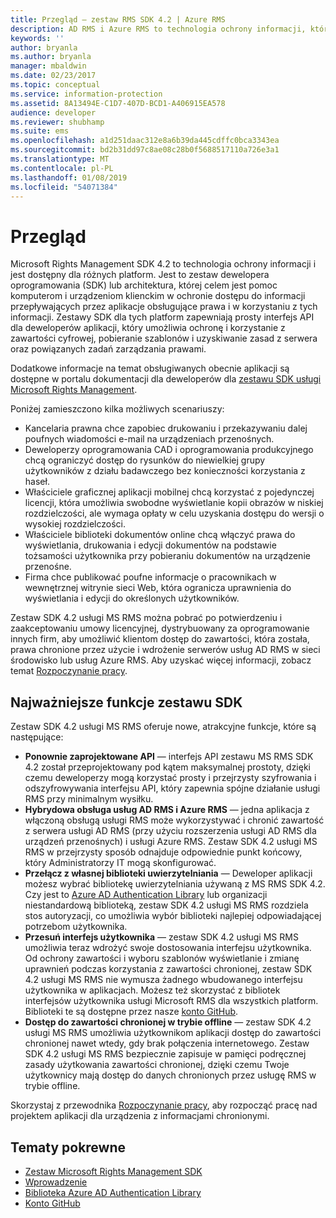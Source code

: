 ```yaml
---
title: Przegląd — zestaw RMS SDK 4.2 | Azure RMS
description: AD RMS i Azure RMS to technologia ochrony informacji, która pomaga w zabezpieczaniu informacji cyfrowych przed nieautoryzowanym użyciem.
keywords: ''
author: bryanla
ms.author: bryanla
manager: mbaldwin
ms.date: 02/23/2017
ms.topic: conceptual
ms.service: information-protection
ms.assetid: 8A13494E-C1D7-407D-BCD1-A406915EA578
audience: developer
ms.reviewer: shubhamp
ms.suite: ems
ms.openlocfilehash: a1d251daac312e8a6b39da445cdffc0bca3343ea
ms.sourcegitcommit: bd2b31dd97c8ae08c28b0f5688517110a726e3a1
ms.translationtype: MT
ms.contentlocale: pl-PL
ms.lasthandoff: 01/08/2019
ms.locfileid: "54071384"
---
```

# <a name="overview"></a>Przegląd

Microsoft Rights Management SDK 4.2 to technologia ochrony informacji i jest dostępny dla różnych platform.  Jest to zestaw dewelopera oprogramowania (SDK) lub architektura, której celem jest pomoc komputerom i urządzeniom klienckim w ochronie dostępu do informacji przepływających przez aplikacje obsługujące prawa i w korzystaniu z tych informacji. Zestawy SDK dla tych platform zapewniają prosty interfejs API dla deweloperów aplikacji, który umożliwia ochronę i korzystanie z zawartości cyfrowej, pobieranie szablonów i uzyskiwanie zasad z serwera oraz powiązanych zadań zarządzania prawami.

Dodatkowe informacje na temat obsługiwanych obecnie aplikacji są dostępne w portalu dokumentacji dla deweloperów dla [zestawu SDK usługi Microsoft Rights Management](active-directory-rights-management-services-multi-platform-thin-client-sdk-portal.md).

Poniżej zamieszczono kilka możliwych scenariuszy:

-   Kancelaria prawna chce zapobiec drukowaniu i przekazywaniu dalej poufnych wiadomości e-mail na urządzeniach przenośnych.
-   Deweloperzy oprogramowania CAD i oprogramowania produkcyjnego chcą ograniczyć dostęp do rysunków do niewielkiej grupy użytkowników z działu badawczego bez konieczności korzystania z haseł.
-   Właściciele graficznej aplikacji mobilnej chcą korzystać z pojedynczej licencji, która umożliwia swobodne wyświetlanie kopii obrazów w niskiej rozdzielczości, ale wymaga opłaty w celu uzyskania dostępu do wersji o wysokiej rozdzielczości.
-   Właściciele biblioteki dokumentów online chcą włączyć prawa do wyświetlania, drukowania i edycji dokumentów na podstawie tożsamości użytkownika przy pobieraniu dokumentów na urządzenie przenośne.
-   Firma chce publikować poufne informacje o pracownikach w wewnętrznej witrynie sieci Web, która ogranicza uprawnienia do wyświetlania i edycji do określonych użytkowników.

Zestaw SDK 4.2 usługi MS RMS można pobrać po potwierdzeniu i zaakceptowaniu umowy licencyjnej, dystrybuowany za oprogramowanie innych firm, aby umożliwić klientom dostęp do zawartości, która została, prawa chronione przez użycie i wdrożenie serwerów usług AD RMS w sieci środowisko lub usług Azure RMS. Aby uzyskać więcej informacji, zobacz temat [Rozpoczynanie pracy](get-started.md).

## <a name="sdk-highlights"></a>Najważniejsze funkcje zestawu SDK


Zestaw SDK 4.2 usługi MS RMS oferuje nowe, atrakcyjne funkcje, które są następujące:

-   **Ponownie zaprojektowane API** — interfejs API zestawu MS RMS SDK 4.2 został przeprojektowany pod kątem maksymalnej prostoty, dzięki czemu deweloperzy mogą korzystać prosty i przejrzysty szyfrowania i odszyfrowywania interfejsu API, który zapewnia spójne działanie usługi RMS przy minimalnym wysiłku.
-   **Hybrydowa obsługa usług AD RMS i Azure RMS** — jedna aplikacja z włączoną obsługą usługi RMS może wykorzystywać i chronić zawartość z serwera usługi AD RMS (przy użyciu rozszerzenia usługi AD RMS dla urządzeń przenośnych) i usługi Azure RMS. Zestaw SDK 4.2 usługi MS RMS w przejrzysty sposób odnajduje odpowiednie punkt końcowy, który Administratorzy IT mogą skonfigurować.
-   **Przełącz z własnej biblioteki uwierzytelniania** — Deweloper aplikacji możesz wybrać bibliotekę uwierzytelniania używaną z MS RMS SDK 4.2. Czy jest to [Azure AD Authentication Library](https://msdn.microsoft.com/library/jj573266.aspx) lub organizacji niestandardową biblioteką, zestaw SDK 4.2 usługi MS RMS rozdziela stos autoryzacji, co umożliwia wybór biblioteki najlepiej odpowiadającej potrzebom użytkownika.
-   **Przesuń interfejs użytkownika** — zestaw SDK 4.2 usługi MS RMS umożliwia teraz wdrożyć swoje dostosowania interfejsu użytkownika. Od ochrony zawartości i wyboru szablonów wyświetlanie i zmianę uprawnień podczas korzystania z zawartości chronionej, zestaw SDK 4.2 usługi MS RMS nie wymusza żadnego wbudowanego interfejsu użytkownika w aplikacjach. Możesz też skorzystać z bibliotek interfejsów użytkownika usługi Microsoft RMS dla wszystkich platform. Biblioteki te są dostępne przez nasze [konto GitHub](https://github.com/AzureAD/).
-   **Dostęp do zawartości chronionej w trybie offline** — zestaw SDK 4.2 usługi MS RMS umożliwia użytkownikom aplikacji dostęp do zawartości chronionej nawet wtedy, gdy brak połączenia internetowego. Zestaw SDK 4.2 usługi MS RMS bezpiecznie zapisuje w pamięci podręcznej zasady użytkowania zawartości chronionej, dzięki czemu Twoje użytkownicy mają dostęp do danych chronionych przez usługę RMS w trybie offline.

Skorzystaj z przewodnika [Rozpoczynanie pracy](get-started.md), aby rozpocząć pracę nad projektem aplikacji dla urządzenia z informacjami chronionymi.

## <a name="related-topics"></a>Tematy pokrewne

* [Zestaw Microsoft Rights Management SDK](active-directory-rights-management-services-multi-platform-thin-client-sdk-portal.md)
* [Wprowadzenie](get-started.md)
* [Biblioteka Azure AD Authentication Library](https://msdn.microsoft.com/library/jj573266.aspx)
* [Konto GitHub](https://github.com/AzureAD/)

